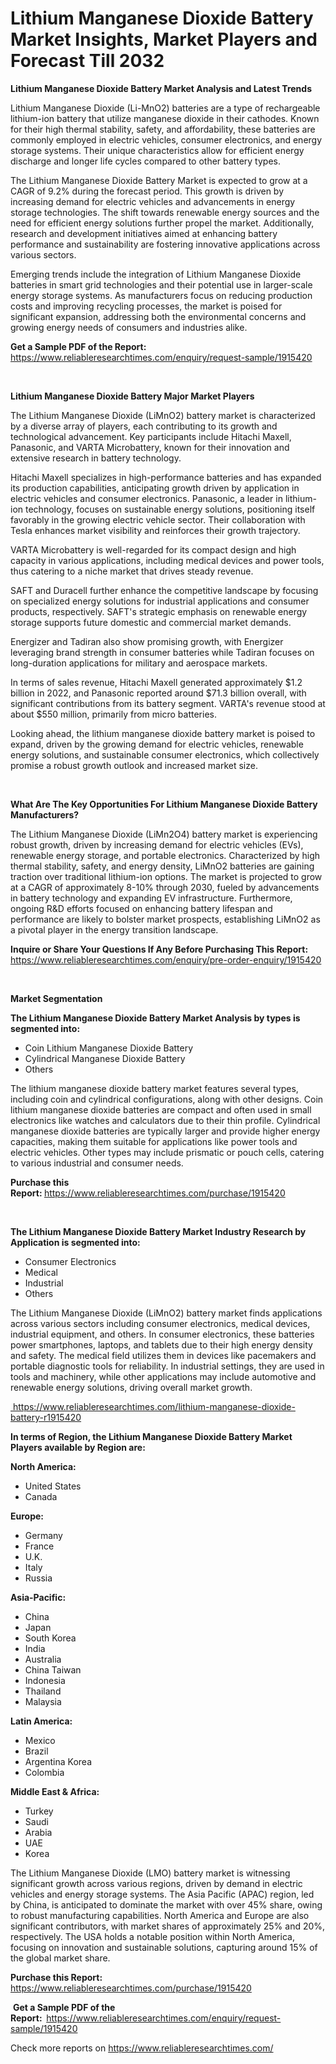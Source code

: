 <p><h1>Lithium Manganese Dioxide Battery Market Insights, Market Players and Forecast Till 2032</h1></p><p><strong>Lithium Manganese Dioxide Battery Market Analysis and Latest Trends</strong></p>
<p><p>Lithium Manganese Dioxide (Li-MnO2) batteries are a type of rechargeable lithium-ion battery that utilize manganese dioxide in their cathodes. Known for their high thermal stability, safety, and affordability, these batteries are commonly employed in electric vehicles, consumer electronics, and energy storage systems. Their unique characteristics allow for efficient energy discharge and longer life cycles compared to other battery types.</p><p>The Lithium Manganese Dioxide Battery Market is expected to grow at a CAGR of 9.2% during the forecast period. This growth is driven by increasing demand for electric vehicles and advancements in energy storage technologies. The shift towards renewable energy sources and the need for efficient energy solutions further propel the market. Additionally, research and development initiatives aimed at enhancing battery performance and sustainability are fostering innovative applications across various sectors.</p><p>Emerging trends include the integration of Lithium Manganese Dioxide batteries in smart grid technologies and their potential use in larger-scale energy storage systems. As manufacturers focus on reducing production costs and improving recycling processes, the market is poised for significant expansion, addressing both the environmental concerns and growing energy needs of consumers and industries alike.</p></p>
<p><strong>Get a Sample PDF of the Report:&nbsp;</strong> <a href="https://www.reliableresearchtimes.com/enquiry/request-sample/1915420?utm_campaign=2997&utm_medium=2&utm_source=Github&utm_content=ia&utm_term=07042025&utm_id=lithium-manganese-dioxide-battery">https://www.reliableresearchtimes.com/enquiry/request-sample/1915420</a></p>
<p>&nbsp;</p>
<p><strong>Lithium Manganese Dioxide Battery Major Market Players</strong></p>
<p><p>The Lithium Manganese Dioxide (LiMnO2) battery market is characterized by a diverse array of players, each contributing to its growth and technological advancement. Key participants include Hitachi Maxell, Panasonic, and VARTA Microbattery, known for their innovation and extensive research in battery technology.</p><p>Hitachi Maxell specializes in high-performance batteries and has expanded its production capabilities, anticipating growth driven by application in electric vehicles and consumer electronics. Panasonic, a leader in lithium-ion technology, focuses on sustainable energy solutions, positioning itself favorably in the growing electric vehicle sector. Their collaboration with Tesla enhances market visibility and reinforces their growth trajectory.</p><p>VARTA Microbattery is well-regarded for its compact design and high capacity in various applications, including medical devices and power tools, thus catering to a niche market that drives steady revenue. </p><p>SAFT and Duracell further enhance the competitive landscape by focusing on specialized energy solutions for industrial applications and consumer products, respectively. SAFT's strategic emphasis on renewable energy storage supports future domestic and commercial market demands. </p><p>Energizer and Tadiran also show promising growth, with Energizer leveraging brand strength in consumer batteries while Tadiran focuses on long-duration applications for military and aerospace markets.</p><p>In terms of sales revenue, Hitachi Maxell generated approximately $1.2 billion in 2022, and Panasonic reported around $71.3 billion overall, with significant contributions from its battery segment. VARTA's revenue stood at about $550 million, primarily from micro batteries.</p><p>Looking ahead, the lithium manganese dioxide battery market is poised to expand, driven by the growing demand for electric vehicles, renewable energy solutions, and sustainable consumer electronics, which collectively promise a robust growth outlook and increased market size.</p></p>
<p>&nbsp;</p>
<p><strong>What Are The Key Opportunities For Lithium Manganese Dioxide Battery Manufacturers?</strong></p>
<p><p>The Lithium Manganese Dioxide (LiMn2O4) battery market is experiencing robust growth, driven by increasing demand for electric vehicles (EVs), renewable energy storage, and portable electronics. Characterized by high thermal stability, safety, and energy density, LiMnO2 batteries are gaining traction over traditional lithium-ion options. The market is projected to grow at a CAGR of approximately 8-10% through 2030, fueled by advancements in battery technology and expanding EV infrastructure. Furthermore, ongoing R&D efforts focused on enhancing battery lifespan and performance are likely to bolster market prospects, establishing LiMnO2 as a pivotal player in the energy transition landscape.</p></p>
<p><strong>Inquire or Share Your Questions If Any Before Purchasing This Report:</strong> <a href="https://www.reliableresearchtimes.com/enquiry/pre-order-enquiry/1915420?utm_campaign=2997&utm_medium=2&utm_source=Github&utm_content=ia&utm_term=07042025&utm_id=lithium-manganese-dioxide-battery">https://www.reliableresearchtimes.com/enquiry/pre-order-enquiry/1915420</a></p>
<p>&nbsp;</p>
<p><strong>Market Segmentation</strong></p>
<p><strong>The Lithium Manganese Dioxide Battery Market Analysis by types is segmented into:</strong></p>
<p><ul><li>Coin Lithium Manganese Dioxide Battery</li><li>Cylindrical Manganese Dioxide Battery</li><li>Others</li></ul></p>
<p><p>The lithium manganese dioxide battery market features several types, including coin and cylindrical configurations, along with other designs. Coin lithium manganese dioxide batteries are compact and often used in small electronics like watches and calculators due to their thin profile. Cylindrical manganese dioxide batteries are typically larger and provide higher energy capacities, making them suitable for applications like power tools and electric vehicles. Other types may include prismatic or pouch cells, catering to various industrial and consumer needs.</p></p>
<p><strong>Purchase this Report:&nbsp;</strong><a href="https://www.reliableresearchtimes.com/purchase/1915420?utm_campaign=2997&utm_medium=2&utm_source=Github&utm_content=ia&utm_term=07042025&utm_id=lithium-manganese-dioxide-battery">https://www.reliableresearchtimes.com/purchase/1915420</a></p>
<p>&nbsp;</p>
<p><strong>The Lithium Manganese Dioxide Battery Market Industry Research by Application is segmented into:</strong></p>
<p><ul><li>Consumer Electronics</li><li>Medical</li><li>Industrial</li><li>Others</li></ul></p>
<p><p>The Lithium Manganese Dioxide (LiMnO2) battery market finds applications across various sectors including consumer electronics, medical devices, industrial equipment, and others. In consumer electronics, these batteries power smartphones, laptops, and tablets due to their high energy density and safety. The medical field utilizes them in devices like pacemakers and portable diagnostic tools for reliability. In industrial settings, they are used in tools and machinery, while other applications may include automotive and renewable energy solutions, driving overall market growth.</p></p>
<p><a href="https://www.reliableresearchtimes.com/lithium-manganese-dioxide-battery-r1915420?utm_campaign=2997&utm_medium=2&utm_source=Github&utm_content=ia&utm_term=07042025&utm_id=lithium-manganese-dioxide-battery">&nbsp;https://www.reliableresearchtimes.com/lithium-manganese-dioxide-battery-r1915420</a></p>
<p><strong>In terms of Region, the Lithium Manganese Dioxide Battery Market Players available by Region are:</strong></p>
<p>
    <p> <strong> North America: </strong>
        <ul>
            <li>United States</li>
            <li>Canada</li>
        </ul>
        </p> 
    <p> <strong> Europe: </strong>
        <ul>
            <li>Germany</li>
            <li>France</li>
            <li>U.K.</li>
            <li>Italy</li>
            <li>Russia</li>
        </ul>
        </p> 
    <p> <strong> Asia-Pacific: </strong>
        <ul>
            <li>China</li>
            <li>Japan</li>
            <li>South Korea</li>
            <li>India</li>
            <li>Australia</li>
            <li>China Taiwan</li>
            <li>Indonesia</li>
            <li>Thailand</li>
            <li>Malaysia</li>
        </ul>
        </p> 
    <p> <strong> Latin America: </strong>
        <ul>
            <li>Mexico</li>
            <li>Brazil</li>
            <li>Argentina Korea</li>
            <li>Colombia</li>
        </ul>
        </p> 
    <p> <strong> Middle East & Africa: </strong>
        <ul>
            <li>Turkey</li>
            <li>Saudi</li>
            <li>Arabia</li>
            <li>UAE</li>
            <li>Korea</li>
        </ul>
    </p>
    </p>
<p><p>The Lithium Manganese Dioxide (LMO) battery market is witnessing significant growth across various regions, driven by demand in electric vehicles and energy storage systems. The Asia Pacific (APAC) region, led by China, is anticipated to dominate the market with over 45% share, owing to robust manufacturing capabilities. North America and Europe are also significant contributors, with market shares of approximately 25% and 20%, respectively. The USA holds a notable position within North America, focusing on innovation and sustainable solutions, capturing around 15% of the global market share.</p></p>
<p><strong>Purchase this Report: </strong><a href="https://www.reliableresearchtimes.com/purchase/1915420?utm_campaign=2997&utm_medium=2&utm_source=Github&utm_content=ia&utm_term=07042025&utm_id=lithium-manganese-dioxide-battery">https://www.reliableresearchtimes.com/purchase/1915420</a></p>
<p>&nbsp;<strong>Get a Sample PDF of the Report:&nbsp;&nbsp;</strong><a href="https://www.reliableresearchtimes.com/enquiry/request-sample/1915420?utm_campaign=2997&utm_medium=2&utm_source=Github&utm_content=ia&utm_term=07042025&utm_id=lithium-manganese-dioxide-battery">https://www.reliableresearchtimes.com/enquiry/request-sample/1915420</a></p>
<p><strong></strong></p>
<p>Check more reports on <a href="https://www.reliableresearchtimes.com/?utm_campaign=2997&utm_medium=2&utm_source=Github&utm_content=ia&utm_term=07042025&utm_id=lithium-manganese-dioxide-battery">https://www.reliableresearchtimes.com/</a></p>